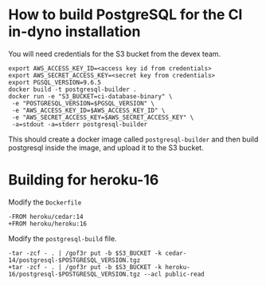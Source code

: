 # How to build PostgreSQL for the CI in-dyno installation

You will need credentials for the S3 bucket from the devex team.

```
export AWS_ACCESS_KEY_ID=<access key id from credentials>
export AWS_SECRET_ACCESS_KEY=<secret key from credentials>
export PGSQL_VERSION=9.6.5
docker build -t postgresql-builder .
docker run -e "S3_BUCKET=ci-database-binary" \
 -e "POSTGRESQL_VERSION=$PGSQL_VERSION" \
 -e "AWS_ACCESS_KEY_ID=$AWS_ACCESS_KEY_ID" \
 -e "AWS_SECRET_ACCESS_KEY=$AWS_SECRET_ACCESS_KEY" \
 -a=stdout -a=stderr postgresql-builder
```

This should create a docker image called `postgresql-builder` and then build
postgresql inside the image, and upload it to the S3 bucket.

# Building for heroku-16

Modify the `Dockerfile`

```
-FROM heroku/cedar:14
+FROM heroku/heroku:16
```

Modify the `postgresql-build` file.

```
-tar -zcf - . | /gof3r put -b $S3_BUCKET -k cedar-14/postgresql-$POSTGRESQL_VERSION.tgz
+tar -zcf - . | /gof3r put -b $S3_BUCKET -k heroku-16/postgresql-$POSTGRESQL_VERSION.tgz --acl public-read
```
